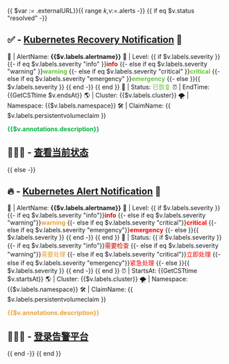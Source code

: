 {{ $var := .externalURL}}{{ range $k,$v:=.alerts -}}
{{ if eq $v.status "resolved" -}}
## ✅ - [Kubernetes Recovery Notification]({{$v.generatorURL}}) 🤖

📢 | AlertName: **{{$v.labels.alertname}}**
🎯 | Level: {{ if $v.labels.severity }}
{{- if eq $v.labels.severity "info" }}<font color="comment">**info**</font>
{{- else if eq $v.labels.severity "warning" }}<font color="#67C23A">**warning**</font>
{{- else if eq $v.labels.severity "critical" }}<font color="#67C23A">**critical**</font>
{{- else if eq $v.labels.severity "emergency" }}<font color="#67C23A">**emergency**</font>
{{- else }}{{ $v.labels.severity }}
{{ end -}}
{{ end }}
💬 | Status: <font color="#67C23A">已恢复</font>
⏰ | EndTime: {{GetCSTtime $v.endsAt}}
🌎 | Cluster: {{$v.labels.cluster}}
🌪️ | Namespace: {{$v.labels.namespace}}
🛠️ | ClaimName: {{ $v.labels.persistentvolumeclaim }}

<font color="#02b340">**{{$v.annotations.description}}**</font>

## 👨🏻‍💻 - [查看当前状态]({{$v.generatorURL}}) 
{{ else -}}

## 🔥 - [Kubernetes Alert Notification]({{$v.generatorURL}}) 🤖

📢 | AlertName: **{{$v.labels.alertname}}**
🎯 | Level: {{ if $v.labels.severity }}
{{- if eq $v.labels.severity "info"}}<font color="comment">**info**</font>
{{- else if eq $v.labels.severity "warning"}}<font color="#E6A23C">**warning**</font>
{{- else if eq $v.labels.severity "critical"}}<font color="#FF0000">**critical**</font>
{{- else if eq $v.labels.severity "emergency"}}<font color="#FF0000">**emergency**</font>
{{- else }}{{ $v.labels.severity }}
{{ end -}}
{{ end }}
💬 | Status: {{ if $v.labels.severity }}
{{- if eq $v.labels.severity "info"}}<font color="comment">需要检查</font>
{{- else if eq $v.labels.severity "warning"}}<font color="#E6A23C">需要处理</font>
{{- else if eq $v.labels.severity "critical"}}<font color="#FF0000">立即处理</font>
{{- else if eq $v.labels.severity "emergency"}}<font color="#FF0000">紧急处理</font>
{{- else }}{{ $v.labels.severity }}
{{ end -}}
{{ end }}
⏰ | StartsAt: {{GetCSTtime $v.startsAt}}
🌎 | Cluster: {{$v.labels.cluster}}
🌪️ | Namespace: {{$v.labels.namespace}}
🛠️ | ClaimName: {{ $v.labels.persistentvolumeclaim }}

<font color="#E6A23C">**{{$v.annotations.description}}**</font>

## 👨🏻‍💻 - [登录告警平台]({{$var}}) 
{{ end -}}
{{ end }}
